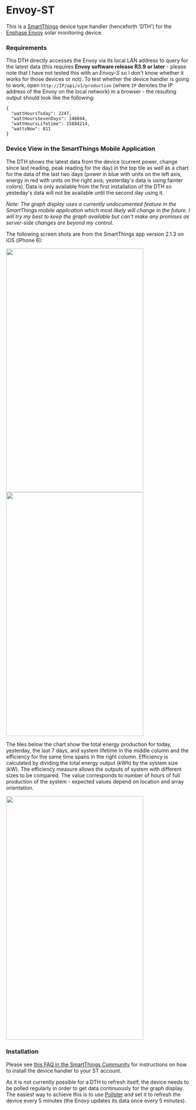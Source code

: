 # Envoy-ST
This is a [SmartThings](http://smartthings.com) device type handler (henceforth 'DTH') for the [Enphase Envoy](https://enphase.com/en-us/products-and-services/envoy) solar monitoring device.

### Requirements
This DTH directly accesses the Envoy via its local LAN address to query for the latest data (this requires **Envoy software release R3.9 or later** - please note that I have not tested this with an *Envoy-S* so I don't know whether it works for those devices or not). To test whether the device handler is going to work, open `http://IP/api/v1/production` (where `IP` denotes the IP address of the Envoy on the local network) in a browser - the resulting output should look like the following:
```
{
  "wattHoursToday": 2247,
  "wattHoursSevenDays": 146044,
  "wattHoursLifetime": 15884214,
  "wattsNow": 811
}
```

### Device View in the SmartThings Mobile Application
The DTH shows the latest data from the device (current power, change since last reading, peak reading for the day) in the top tile as well as a chart for the data of the last two days (power in blue with units on the left axis, energy in red with units on the right axis; yesterday's data is using fainter colors). Data is only available from the first installation of the DTH so yesteday's data will not be available until the second day using it.

*Note: The graph display uses a currently undocumented feature in the SmartThings mobile application which most likely will change in the future. I will try my best to keep the graph available but can't make any promises as server-side changes are beyond my control.*

The following screen shots are from the SmartThings app version 2.1.3 on iOS (iPhone 6):

<img src="https://raw.githubusercontent.com/ahndee/Envoy-ST/master/devicetypes/aamann/enlighten-envoy-local.src/docs/IMG_2527.jpg" width="375px" height="667px" />
<img src="https://raw.githubusercontent.com/ahndee/Envoy-ST/master/devicetypes/aamann/enlighten-envoy-local.src/docs/IMG_2528.jpg" width="375px" height="667px" />

The tiles below the chart show the total energy production for today, yesterday, the last 7 days, and system lifetime in the middle column and the efficiency for the same time spans in the right column. Efficiency is calculated by dividing the total energy output (kWh) by the system size (kW). The efficiency measure allows the outputs of system with different sizes to be compared. The value corresponds to number of hours of full production of the system - expected values depend on location and array orientation.

<img src="https://raw.githubusercontent.com/ahndee/Envoy-ST/master/devicetypes/aamann/enlighten-envoy-local.src/docs/IMG_2529.jpg" width="375px" height="667px" />

### Installation
Please see [this FAQ in the SmartThings Community](https://community.smartthings.com/t/faq-an-overview-of-using-custom-code-in-smartthings/16772) for instructions on how to install the device handler to your ST account.

As it is not currently possible for a DTH to refresh itself, the device needs to be polled regularly in order to get data continuously for the graph display. The easiest way to achieve this is to use [Pollster](https://community.smartthings.com/t/pollster-a-smartthings-polling-daemon/3447) and set it to refresh the device every 5 minutes (the Enovy updates its data once every 5 minutes).
